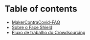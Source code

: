 # Table of contents

* [MakerContraCovid-FAQ](README.md)
* [Sobre o Face Shield](sobre-o-face-shield.md)
* [Fluxo de trabalho do Crowdsourcing](fluxo-de-trabalho-do-crowdsourcing.md)

